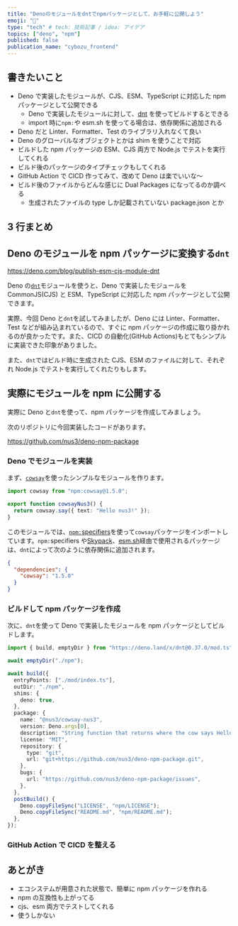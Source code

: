 ```yaml
---
title: "Denoのモジュールをdntでnpmパッケージとして、お手軽に公開しよう"
emoji: "🦖"
type: "tech" # tech: 技術記事 / idea: アイデア
topics: ["deno", "npm"]
published: false
publication_name: "cybozu_frontend"
---
```


## 書きたいこと

- Deno で実装したモジュールが、CJS、ESM、TypeScript に対応した npm パッケージとして公開できる
  - Deno で実装したモジュールに対して、[dnt](https://github.com/denoland/dnt) を使ってビルドするとできる
  - import 時に`npm:`や esm.sh を使ってる場合は、依存関係に追加される
- Deno だと Linter、Formatter、Test のライブラリ入れなくて良い
- Deno のグローバルなオブジェクトとかは shim を使うことで対応
- ビルドした npm パッケージの ESM、CJS 両方で Node.js でテストを実行してくれる
- ビルド後のパッケージのタイプチェックもしてくれる
- GitHub Action で CICD 作ってみて、改めて Deno は楽でいいな〜
- ビルド後のファイルからどんな感じに Dual Packages になってるのか調べる
  - 生成されたファイルの type しか記載されていない package.json とか

## 3 行まとめ

## Deno のモジュールを npm パッケージに変換する`dnt`

https://deno.com/blog/publish-esm-cjs-module-dnt

Deno の[`dnt`](https://github.com/denoland/dnt)モジュールを使うと、Deno で実装したモジュールを CommonJS(CJS) と ESM、TypeScript に対応した npm パッケージとして公開できます。

実際、今回 Deno と`dnt`を試してみましたが、Deno には Linter、Formatter、Test などが組み込まれているので、すぐに npm パッケージの作成に取り掛かれるのが良かったです。また、CICD の自動化(GitHub Actions)もとてもシンプルに実装できた印象がありました。

また、`dnt`ではビルド時に生成された CJS、ESM のファイルに対して、それぞれ Node.js でテストを実行してくれたりもします。

## 実際にモジュールを npm に公開する

実際に Deno と`dnt`を使って、npm パッケージを作成してみましょう。

次のリポジトリに今回実装したコードがあります。

https://github.com/nus3/deno-npm-package

### Deno でモジュールを実装

まず、[`cowsay`](https://www.npmjs.com/package/cowsay)を使ったシンプルなモジュールを作ります。

```ts
import cowsay from "npm:cowsay@1.5.0";

export function cowsayNus3() {
  return cowsay.say({ text: "Hello nus3!" });
}
```

このモジュールでは、[`npm:`specifiers](https://deno.land/manual@v1.36.0/node/npm_specifiers)を使って`cowsay`パッケージをインポートしています。`npm:`specifiers や[Skypack](https://www.skypack.dev/)、[esm.sh](https://esm.sh/)経由で使用されるパッケージは、`dnt`によって次のように依存関係に追加されます。

```json:package.json
{
  "dependencies": {
    "cowsay": "1.5.0"
  }
}
```

### ビルドして npm パッケージを作成

次に、`dnt`を使って Deno で実装したモジュールを npm パッケージとしてビルドします。

```ts
import { build, emptyDir } from "https://deno.land/x/dnt@0.37.0/mod.ts";

await emptyDir("./npm");

await build({
  entryPoints: ["./mod/index.ts"],
  outDir: "./npm",
  shims: {
    deno: true,
  },
  package: {
    name: "@nus3/cowsay-nus3",
    version: Deno.args[0],
    description: "String function that returns where the cow says Hello nus3",
    license: "MIT",
    repository: {
      type: "git",
      url: "git+https://github.com/nus3/deno-npm-package.git",
    },
    bugs: {
      url: "https://github.com/nus3/deno-npm-package/issues",
    },
  },
  postBuild() {
    Deno.copyFileSync("LICENSE", "npm/LICENSE");
    Deno.copyFileSync("README.md", "npm/README.md");
  },
});
```

### GitHub Action で CICD を整える

## あとがき

- エコシステムが用意された状態で、簡単に npm パッケージを作れる
- npm の互換性も上がってる
- cjs、esm 両方でテストしてくれる
- 使うしかない

```

```
